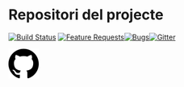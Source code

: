 <!-- TITLE: Repositori del projecte -->
<!-- SUBTITLE: Explicació breu del repositori del projecte -->

# Repositori del projecte

[![Build Status](https://vscode.visualstudio.com/_apis/public/build/definitions/a4cdce18-a05c-4bb8-9476-5d07e63bfd76/1/badge?branchName=master)](https://aka.ms/vscode-builds)        [![Feature Requests](https://img.shields.io/github/issues/Microsoft/vscode/feature-request.svg)](https://github.com/Microsoft/vscode/issues?q=is%3Aopen+is%3Aissue+label%3Afeature-request+sort%3Areactions-%2B1-desc)[![Bugs](https://img.shields.io/github/issues/Microsoft/vscode/bug.svg)](https://github.com/Microsoft/vscode/issues?utf8=✓&q=is%3Aissue+is%3Aopen+label%3Abug)[![Gitter](https://img.shields.io/badge/chat-on%20gitter-yellow.svg)](https://gitter.im/Microsoft/vscode)

[![Github repository](/uploads/github-logo-2.png "Github Logo 2")](https://wiki-js-epl.herokuapp.com/visual-studio-code/contextualitzacio/estat-actual#repositori!)
